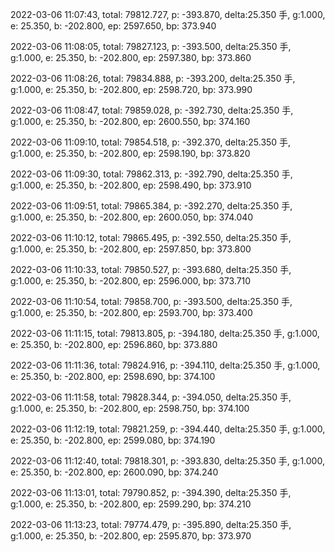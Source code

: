 2022-03-06 11:07:43, total: 79812.727, p: -393.870, delta:25.350 手, g:1.000, e: 25.350, b: -202.800, ep: 2597.650, bp: 373.940

2022-03-06 11:08:05, total: 79827.123, p: -393.500, delta:25.350 手, g:1.000, e: 25.350, b: -202.800, ep: 2597.380, bp: 373.860

2022-03-06 11:08:26, total: 79834.888, p: -393.200, delta:25.350 手, g:1.000, e: 25.350, b: -202.800, ep: 2598.720, bp: 373.990

2022-03-06 11:08:47, total: 79859.028, p: -392.730, delta:25.350 手, g:1.000, e: 25.350, b: -202.800, ep: 2600.550, bp: 374.160

2022-03-06 11:09:10, total: 79854.518, p: -392.370, delta:25.350 手, g:1.000, e: 25.350, b: -202.800, ep: 2598.190, bp: 373.820

2022-03-06 11:09:30, total: 79862.313, p: -392.790, delta:25.350 手, g:1.000, e: 25.350, b: -202.800, ep: 2598.490, bp: 373.910

2022-03-06 11:09:51, total: 79865.384, p: -392.270, delta:25.350 手, g:1.000, e: 25.350, b: -202.800, ep: 2600.050, bp: 374.040

2022-03-06 11:10:12, total: 79865.495, p: -392.550, delta:25.350 手, g:1.000, e: 25.350, b: -202.800, ep: 2597.850, bp: 373.800

2022-03-06 11:10:33, total: 79850.527, p: -393.680, delta:25.350 手, g:1.000, e: 25.350, b: -202.800, ep: 2596.000, bp: 373.710

2022-03-06 11:10:54, total: 79858.700, p: -393.500, delta:25.350 手, g:1.000, e: 25.350, b: -202.800, ep: 2593.700, bp: 373.400

2022-03-06 11:11:15, total: 79813.805, p: -394.180, delta:25.350 手, g:1.000, e: 25.350, b: -202.800, ep: 2596.860, bp: 373.880

2022-03-06 11:11:36, total: 79824.916, p: -394.110, delta:25.350 手, g:1.000, e: 25.350, b: -202.800, ep: 2598.690, bp: 374.100

2022-03-06 11:11:58, total: 79828.344, p: -394.050, delta:25.350 手, g:1.000, e: 25.350, b: -202.800, ep: 2598.750, bp: 374.100

2022-03-06 11:12:19, total: 79821.259, p: -394.440, delta:25.350 手, g:1.000, e: 25.350, b: -202.800, ep: 2599.080, bp: 374.190

2022-03-06 11:12:40, total: 79818.301, p: -393.830, delta:25.350 手, g:1.000, e: 25.350, b: -202.800, ep: 2600.090, bp: 374.240

2022-03-06 11:13:01, total: 79790.852, p: -394.390, delta:25.350 手, g:1.000, e: 25.350, b: -202.800, ep: 2599.290, bp: 374.210

2022-03-06 11:13:23, total: 79774.479, p: -395.890, delta:25.350 手, g:1.000, e: 25.350, b: -202.800, ep: 2595.870, bp: 373.970